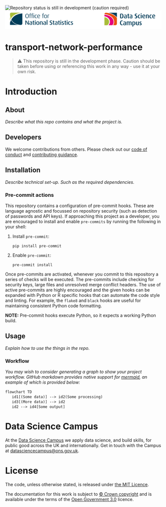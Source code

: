 <!--- Badges start --->
<img src="https://img.shields.io/badge/repo%20status-in%20development%20(caution)-red" alt="Repository status is still in development (caution required)"/>
<!--- Badges end --->

<img src="https://github.com/datasciencecampus/awesome-campus/blob/master/ons_dsc_logo.png">

# transport-network-performance

> :warning: This repository is still in the development phase. Caution should be taken before using or referencing this work in any way - use it at your own risk.

# Introduction
## About
*Describe what this repo contains and what the project is.*

## Developers
We welcome contributions from others. Please check out our [code of conduct](CODE_OF_CONDUCT.md) and [contributing guidance](CONTRIBUTING.md###Set-up).

## Installation
*Describe technical set-up. Such as the required dependencies.*

### Pre-commit actions
This repository contains a configuration of pre-commit hooks. These are language agnostic and focussed on repository security (such as detection of passwords and API keys). If approaching this project as a developer, you are encouraged to install and enable `pre-commits` by running the following in your shell:
   1. Install `pre-commit`:

      ```
      pip install pre-commit
      ```
   2. Enable `pre-commit`:

      ```
      pre-commit install
      ```
Once pre-commits are activated, whenever you commit to this repository a series of checks will be executed. The pre-commits include checking for security keys, large files and unresolved merge conflict headers. The use of active pre-commits are highly encouraged and the given hooks can be expanded with Python or R specific hooks that can automate the code style and linting. For example, the `flake8` and `black` hooks are useful for maintaining consistent Python code formatting.

**NOTE:** Pre-commit hooks execute Python, so it expects a working Python build.

## Usage
*Explain how to use the things in the repo.*

### Workflow
*You may wish to consider generating a graph to show your project workflow. GitHub markdown provides native support for [mermaid](https://mermaid.js.org/syntax/flowchart.html), an example of which is provided below:*

```mermaid
flowchart TD
   id1[(Some data)] --> id2(Some processing)
   id3[(More data)] --> id2
   id2 --> id4[Some output]
```


# Data Science Campus
At the [Data Science Campus](https://datasciencecampus.ons.gov.uk/about-us/) we apply data science, and build skills, for public good across the UK and internationally. Get in touch with the Campus at [datasciencecampus@ons.gov.uk](datasciencecampus@ons.gov.uk).

# License

<!-- Unless stated otherwise, the codebase is released under [the MIT Licence][mit]. -->

The code, unless otherwise stated, is released under [the MIT Licence][mit].

The documentation for this work is subject to [© Crown copyright][copyright] and is available under the terms of the [Open Government 3.0][ogl] licence.

[mit]: LICENCE
[copyright]: http://www.nationalarchives.gov.uk/information-management/re-using-public-sector-information/uk-government-licensing-framework/crown-copyright/
[ogl]: http://www.nationalarchives.gov.uk/doc/open-government-licence/version/3/
